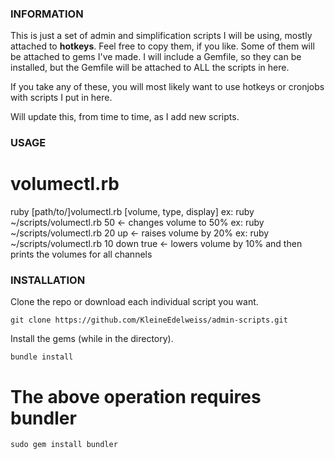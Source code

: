 ### INFORMATION ###
This is just a set of admin and simplification scripts I will be using, mostly attached to **hotkeys**. Feel free to copy them, if you like. Some of them will be attached to gems I've made. I will include a Gemfile, so they can be installed, but the Gemfile will be attached to ALL the scripts in here.

If you take any of these, you will most likely want to use hotkeys or cronjobs with scripts I put in here.

Will update this, from time to time, as I add new scripts.

### USAGE ###
# volumectl.rb #
ruby [path/to/]volumectl.rb [volume, type, display]
  ex: ruby ~/scripts/volumectl.rb 50 <- changes volume to 50%
  ex: ruby ~/scripts/volumectl.rb 20 up <- raises volume by 20%
  ex: ruby ~/scripts/volumectl.rb 10 down true <- lowers volume
        by 10% and then prints the volumes for all channels

### INSTALLATION ###
Clone the repo or download each individual script you want.
```
git clone https://github.com/KleineEdelweiss/admin-scripts.git
```

Install the gems (while in the directory).
```
bundle install
```

# The above operation requires bundler #
```
sudo gem install bundler
```